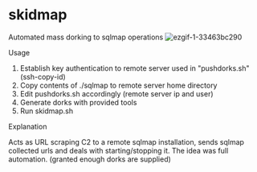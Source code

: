 # skidmap
Automated mass dorking to sqlmap operations
![ezgif-1-33463bc290](https://user-images.githubusercontent.com/24370258/202878598-54f80b6a-5b31-4c97-8255-7a8828c89e7e.gif)

Usage

1. Establish key authentication to remote server used in "pushdorks.sh" (ssh-copy-id)
2. Copy contents of ./sqlmap to remote server home directory
3. Edit pushdorks.sh accordingly (remote server ip and user)
4. Generate dorks with provided tools
4. Run skidmap.sh

Explanation

Acts as URL scraping C2 to a remote sqlmap installation, sends sqlmap collected urls and deals with starting/stopping it. The idea was full automation. (granted enough dorks are supplied)
